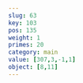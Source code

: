 ```yaml
---
slug: 63
key: 103
pos: 135
weight: 1
primes: 20
category: main
value: [307,3,-1,1]
object: [8,11]
---
```

